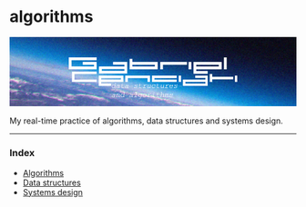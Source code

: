 # algorithms 
<p align="center"><img src="banner.jpg" ></p>
My real-time practice of algorithms, data structures and systems design.

---

### Index
* [Algorithms](link)
* [Data structures](link)
* [Systems design](link)
